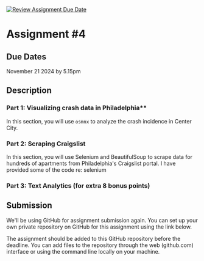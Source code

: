 [![Review Assignment Due Date](https://classroom.github.com/assets/deadline-readme-button-22041afd0340ce965d47ae6ef1cefeee28c7c493a6346c4f15d667ab976d596c.svg)](https://classroom.github.com/a/bXMCAiv1)
# Assignment #4

## Due Dates


November 21 2024 by 5.15pm

## Description

### Part 1: Visualizing crash data in Philadelphia**

In this section, you will use `osmnx` to analyze the crash incidence in Center City. 

### Part 2: Scraping Craigslist

In this section, you will use Selenium and BeautifulSoup to scrape data for hundreds of apartments from Philadelphia's Craigslist portal.
I have provided some of the code re: selenium

### Part 3: Text Analytics (for extra 8 bonus points)


## Submission

We'll be using GitHub for assignment submission again. You can set up your own private repository on GitHub for this assignment using the link below.



The assignment should be added to this GitHub repository before the deadline. You can add files to the repository through the web (github.com) interface or using the command line locally on your machine.
